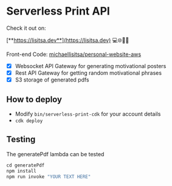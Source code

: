 # Serverless Print API

Check it out on:

[**https://lisitsa.dev**](https://lisitsa.dev) 💻🌐👨‍💻

Front-end Code: [michaellisitsa/personal-website-aws](https://github.com/michaellisitsa/personal-website-aws)

- [x] Websocket API Gateway for generating motivational posters
- [x] Rest API Gateway for getting random motivational phrases
- [x] S3 storage of generated pdfs

## How to deploy

- Modify `bin/serverless-print-cdk` for your account details
- `cdk deploy`

## Testing

The generatePdf lambda can be tested

```js
cd generatePdf
npm install
npm run invoke "YOUR TEXT HERE"
```
